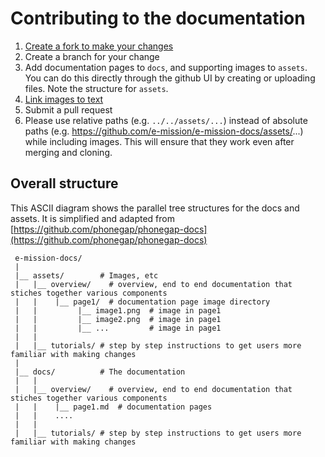 # Contributing to the documentation

1. [Create a fork to make your changes](https://guides.github.com/activities/forking/)
1. Create a branch for your change
1. Add documentation pages to `docs`, and supporting images to `assets`. You can do this directly through the github UI by creating or uploading files. Note the structure for `assets`.
1. [Link images to text](https://guides.github.com/features/mastering-markdown/)
1. Submit a pull request
1. Please use relative paths (e.g. `../../assets/...`) instead of absolute paths (e.g. https://github.com/e-mission/e-mission-docs/assets/...) while including images. This will ensure that they work even after merging and cloning.


## Overall structure ##

This ASCII diagram shows the parallel tree structures for the docs and assets.
It is simplified and adapted from [https://github.com/phonegap/phonegap-docs](https://github.com/phonegap/phonegap-docs)

```
 e-mission-docs/
 |
 |__ assets/        # Images, etc
 |   |__ overview/    # overview, end to end documentation that stiches together various components
 |   |    |__ page1/  # documentation page image directory
 |   |         |__ image1.png  # image in page1
 |   |         |__ image2.png  # image in page1
 |   |         |__ ...         # image in page1
 |   |
 |   |__ tutorials/ # step by step instructions to get users more familiar with making changes 
 |
 |__ docs/          # The documentation
 |   |
 |   |__ overview/    # overview, end to end documentation that stiches together various components
 |   |    |__ page1.md  # documentation pages
 |   |    .... 
 |   |
 |   |__ tutorials/ # step by step instructions to get users more familiar with making changes
```

